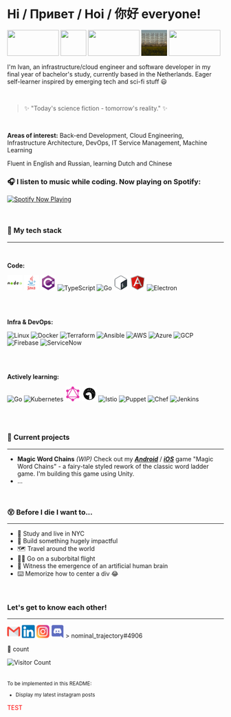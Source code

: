 # Hi / Привет / Hoi / 你好 everyone!
<p>
<img src="https://c.tenor.com/7jxBmMxOixgAAAAC/altered-carbon-pink.gif" width="120" height="60"/>
<img src="assets/Secundo.gif" width="60" height="60"/>
<img src="https://c.tenor.com/kpZ45ilBpNMAAAAC/zdj11.gif" width="120" height="60"/>
<img src="assets/Divergent.gif" width="60" height="60"/>
<img src="https://c.tenor.com/8swF6PtOPfgAAAAC/scan-altered-carbon.gif" width="120" height="60"/>
</p>

I'm Ivan, an infrastructure/cloud engineer and software developer in my final year of bachelor's study, currently based in the Netherlands. Eager self-learner inspired by emerging tech and sci-fi stuff 😃 

</br>

> ✨ "Today's science fiction - tomorrow's reality." ✨ 

</br>

**Areas of interest:** Back-end Development, Cloud Engineering, Infrastructure Architecture, DevOps, IT Service Management, Machine Learning

Fluent in English and Russian, learning Dutch and Chinese

### 🎧 **I listen to music while coding. Now playing on Spotify:**

[<img src="https://spotify-now-playing-six-lime.vercel.app/api/spotify-playing" alt="Spotify Now Playing" width="500" />](https://open.spotify.com/user/czipey128acsih796rc692hl9)


</br>

### 💜 **My tech stack**
---
</br>

**Code:**

<p>
<img src="https://raw.githubusercontent.com/devicons/devicon/master/icons/nodejs/nodejs-original-wordmark.svg" alt="Node.js" width="35" height="35"/>
<img src="https://raw.githubusercontent.com/devicons/devicon/master/icons/java/java-original-wordmark.svg" alt="Java" width="35" height="35"/>
<img src="https://raw.githubusercontent.com/devicons/devicon/master/icons/csharp/csharp-original.svg" alt="C#" width="35" height="35" />
<img src="https://www.vectorlogo.zone/logos/typescriptlang/typescriptlang-icon.svg" alt="TypeScript" width="35" height="35" />
<img src="https://cdn.jsdelivr.net/gh/devicons/devicon/icons/go/go-original.svg" alt="Go" width="35" height="35" />
<img src="https://raw.githubusercontent.com/devicons/devicon/00f02ef57fb7601fd1ddcc2fe6fe670fef3ae3e4/icons/bash/bash-original.svg" alt="Bash" width="35" height="35" />
<img src="https://raw.githubusercontent.com/devicons/devicon/master/icons/angularjs/angularjs-original.svg" alt="Angular" width="35" height="35" />
<img src="https://www.vectorlogo.zone/logos/electronjs/electronjs-icon.svg" alt="Electron" width="35" height="35" />
</p>

</br></br>

**Infra & DevOps:**

<p>
<img src="https://www.vectorlogo.zone/logos/linux/linux-icon.svg" alt="Linux" width="35" height="35"/>
<img src="https://www.vectorlogo.zone/logos/docker/docker-icon.svg" alt="Docker" width="35" height="35"/>
<img src="https://www.vectorlogo.zone/logos/terraformio/terraformio-icon.svg" alt="Terraform" width="35" height="35"/>
<img src="https://www.vectorlogo.zone/logos/ansible/ansible-icon.svg" alt="Ansible" width="35" height="35"/>
<img src="https://www.vectorlogo.zone/logos/amazon_aws/amazon_aws-icon.svg" alt="AWS" width="35" height="35"/>
<img src="https://www.vectorlogo.zone/logos/microsoft_azure/microsoft_azure-icon.svg" alt="Azure" width="35" height="35"/>
<img src="https://www.vectorlogo.zone/logos/google_cloud/google_cloud-icon.svg" alt="GCP" width="35" height="35"/>
<img src="https://www.vectorlogo.zone/logos/firebase/firebase-icon.svg" alt="Firebase" width="35" height="35"/>
<img src="https://www.vectorlogo.zone/logos/servicenow/servicenow-ar21.svg" alt="ServiceNow" width="70" height="35"/>
</p>

</br></br>

**Actively learning:**

<p>
<img src="https://cdn.jsdelivr.net/gh/devicons/devicon/icons/go/go-original.svg" alt="Go" width="35" height="35" />
<img src="https://www.vectorlogo.zone/logos/kubernetes/kubernetes-icon.svg" alt="Kubernetes" width="35" height="35" />
<img src="https://raw.githubusercontent.com/devicons/devicon/master/icons/graphql/graphql-plain.svg" alt="GraphQL" width="35" height="35" />
<img src="https://raw.githubusercontent.com/devicons/devicon/master/icons/denojs/denojs-original.svg" alt="Deno" width="35" height="35" />
<img src="https://www.vectorlogo.zone/logos/istioio/istioio-icon.svg" alt="Istio" width="35" height="35" />
<img src="https://www.vectorlogo.zone/logos/puppet/puppet-icon.svg" alt="Puppet" width="35" height="35" />
<img src="https://www.vectorlogo.zone/logos/chefio/chefio-icon.svg" alt="Chef" width="35" height="35" />
<img src="https://www.vectorlogo.zone/logos/jenkins/jenkins-icon.svg" alt="Jenkins" width="35" height="35" />
</p>

</br></br>

### 🚧 **Current projects**
---

- **Magic Word Chains** *(WIP)* Check out my <a href="https://play.google.com/store/apps/details?id=com.NTGames.WordChains" target="_blank">***Android***</a> / <a href="https://apps.apple.com/us/app/magic-word-chains/id1559186496" target="_blank">***iOS***</a> game "Magic Word Chains" - a fairy-tale styled rework of the classic word ladder game. I'm building this game using Unity.
- ... 

</br>

### 😵 **Before I die I want to...**
---
- 🗽 Study and live in NYC
- 🌟 Build something hugely impactful
- 🗺️ Travel around the world
- 👨‍🚀 Go on a suborbital flight
- 🧠 Witness the emergence of an artificial human brain 
- ⌨️ Memorize how to center a div 😂 

</br>

### **Let's get to know each other!**
---

<a href = "mailto:ivan.shishkalov.nt@gmail.com"><img src="assets/gmail.svg" width="30" height="30"/></a>
[<img src="assets/linkedin.svg" width="30" height="30"/>](https://www.linkedin.com/in/ivanshishkalov)
[<img src="assets/instagram.svg" width="30" height="30"/>](https://www.instagram.com/4amny)
<img src="assets/discord.svg" width="30" height="30"/> > nominal_trajectory#4906

👀 count

![Visitor Count](https://profile-counter.glitch.me/NominalTrajectory/count.svg)

</br>
<small>
To be implemented in this README:

- Display my latest instagram posts
</small>

<p style="color: red;">TEST</p>